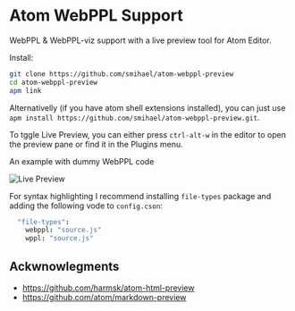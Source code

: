 # Atom WebPPL Support

WebPPL & WebPPL-viz support with a live preview tool for Atom Editor. 

Install:
```bash
git clone https://github.com/smihael/atom-webppl-preview
cd atom-webppl-preview
apm link
```
Alternativelly (if you have atom shell extensions installed), you can just use `apm install https://github.com/smihael/atom-webppl-preview.git`.

To tggle Live Preview, you can either press `ctrl-alt-w` in the editor to open the preview pane or find it in the Plugins menu.

An example with dummy WebPPL code

![Live Preview](https://raw.githubusercontent.com/smihael/atom-webppl-preview/master/webppl-atom.gif)

For syntax highlighting I recommend installing `file-types` package and adding the following vode to `config.cson`:
```coffeescript
  "file-types":
    webppl: "source.js"
    wppl: "source.js"
```


## Ackwnowlegments
- https://github.com/harmsk/atom-html-preview
- https://github.com/atom/markdown-preview
